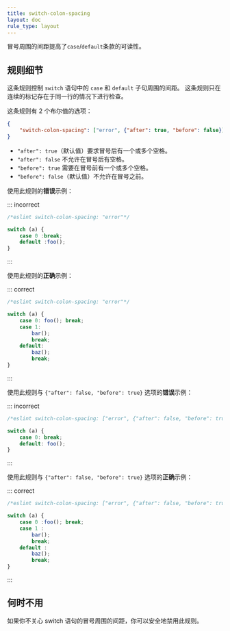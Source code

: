 ```yaml
---
title: switch-colon-spacing
layout: doc
rule_type: layout
---
```


冒号周围的间距提高了`case`/`default`条款的可读性。

## 规则细节

这条规则控制 `switch` 语句中的 `case` 和 `default` 子句周围的间距。
这条规则只在连续的标记存在于同一行的情况下进行检查。

这条规则有 2 个布尔值的选项：

```json
{
    "switch-colon-spacing": ["error", {"after": true, "before": false}]
}
```

* `"after": true`（默认值）要求冒号后有一个或多个空格。
* `"after": false` 不允许在冒号后有空格。
* `"before": true` 需要在冒号前有一个或多个空格。
* `"before": false`（默认值）不允许在冒号之前。

使用此规则的**错误**示例：

::: incorrect

```js
/*eslint switch-colon-spacing: "error"*/

switch (a) {
    case 0 :break;
    default :foo();
}
```

:::

使用此规则的**正确**示例：

::: correct

```js
/*eslint switch-colon-spacing: "error"*/

switch (a) {
    case 0: foo(); break;
    case 1:
        bar();
        break;
    default:
        baz();
        break;
}
```

:::

使用此规则与 `{"after": false, "before": true}` 选项的**错误**示例：

::: incorrect

```js
/*eslint switch-colon-spacing: ["error", {"after": false, "before": true}]*/

switch (a) {
    case 0: break;
    default: foo();
}
```

:::

使用此规则与 `{"after": false, "before": true}` 选项的**正确**示例：

::: correct

```js
/*eslint switch-colon-spacing: ["error", {"after": false, "before": true}]*/

switch (a) {
    case 0 :foo(); break;
    case 1 :
        bar();
        break;
    default :
        baz();
        break;
}
```

:::

## 何时不用

如果你不关心 switch 语句的冒号周围的间距，你可以安全地禁用此规则。

